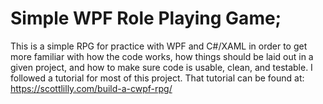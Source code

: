 # Simple WPF Role Playing Game;

  This is a simple RPG for practice with WPF and C#/XAML in order to get more familiar with how the code works, how things should be laid out in a given project, and how to make sure code is usable, clean, and testable. I followed a tutorial for most of this project. That tutorial can be found at: https://scottlilly.com/build-a-cwpf-rpg/